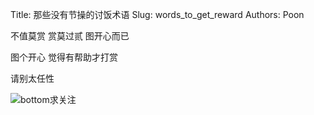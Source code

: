 Title: 那些没有节操的讨饭术语
Slug: words_to_get_reward
Authors: Poon

不值莫赏 赏莫过贰 图开心而已

图个开心 觉得有帮助才打赏

请别太任性





![bottom求关注](https://mmbiz.qlogo.cn/mmbiz/4nvtcdfOq5YlCGvb34PQjdBC22yOGTOBVC52yRcjkVicxnJ7YcWXQulc8icUB124wxprq0nY4ULiaZffT4P5AGLcg/0?wx_fmt=png)

